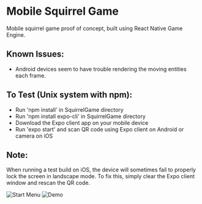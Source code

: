# Mobile Squirrel Game 
Mobile squirrel game proof of concept, built using React Native Game Engine.

## Known Issues: 
* Android devices seem to have trouble rendering the moving entities each frame.

## To Test (Unix system with npm):
* Run 'npm install' in SquirrelGame directory
* Run 'npm install expo-cli' in SquirrelGame directory
* Download the Expo client app on your mobile device
* Run 'expo start' and scan QR code using Expo client on Android or camera on iOS

## Note:
When running a test build on iOS, the device will sometimes fail to properly lock the screen
in landscape mode. To fix this, simply clear the Expo client window and rescan the QR code.

![Start Menu](assets/start-screen.GIF)
![Demo](assets/game.GIF)
